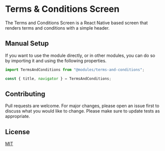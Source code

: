 # Terms & Conditions Screen

The Terms and Conditions Screen is a React Native based screen that renders terms and conditions with a simple header.

## Manual Setup

If you want to use the module directly, or in other modules, you can do so by importing it and using the following properties.

```javascript
import TermsAndConditions from "@modules/terms-and-conditions";

const { title, navigator } = TermsAndConditions;
```

## Contributing

Pull requests are welcome. For major changes, please open an issue first to discuss what you would like to change.
Please make sure to update tests as appropriate.

## License

[MIT](https://choosealicense.com/licenses/mit/)
